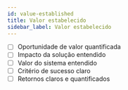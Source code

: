 ```yaml
---
id: value-established
title: Valor estabelecido
sidebar_label: Valor estabelecido
---
```


- [ ] Oportunidade de valor quantificada
- [ ] Impacto da solução entendido
- [ ] Valor do sistema entendido
- [ ] Critério de sucesso claro
- [ ] Retornos claros e quantificados